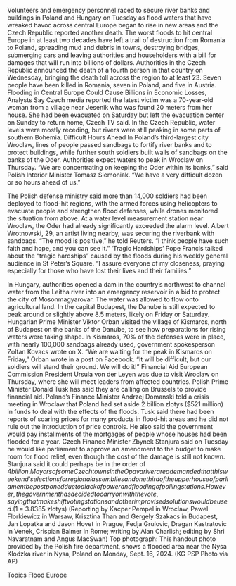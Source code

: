 Volunteers and emergency personnel raced to secure river banks and buildings in Poland and Hungary on Tuesday as flood waters that have wreaked havoc across central Europe began to rise in new areas and the Czech Republic reported another death.
The worst floods to hit central Europe in at least two decades have left a trail of destruction from Romania to Poland, spreading mud and debris in towns, destroying bridges, submerging cars and leaving authorities and householders with a bill for damages that will run into billions of dollars.
Authorities in the Czech Republic announced the death of a fourth person in that country on Wednesday, bringing the death toll across the region to at least 23. Seven people have been killed in Romania, seven in Poland, and five in Austria.
Flooding in Central Europe Could Cause Billions in Economic Losses, Analysts Say
Czech media reported the latest victim was a 70-year-old woman from a village near Jesenik who was found 20 meters from her house. She had been evacuated on Saturday but left the evacuation center on Sunday to return home, Czech TV said.
In the Czech Republic, water levels were mostly receding, but rivers were still peaking in some parts of southern Bohemia.
Difficult Hours Ahead
In Poland’s third-largest city Wroclaw, lines of people passed sandbags to fortify river banks and to protect buildings, while further south soldiers built walls of sandbags on the banks of the Oder.
Authorities expect waters to peak in Wroclaw on Thursday.
“We are concentrating on keeping the Oder within its banks,” said Polish Interior Minister Tomasz Siemoniak. “We have a very difficult dozen or so hours ahead of us.”

The Polish defense ministry said more than 14,000 soldiers had been deployed to flood-hit regions, with the armed forces using helicopters to evacuate people and strengthen flood defenses, while drones monitored the situation from above.
At a water level measurement station near Wroclaw, the Oder had already significantly exceeded the alarm level.
Albert Wrotnowski, 29, an artist living nearby, was securing the riverbank with sandbags.
“The mood is positive,” he told Reuters. “I think people have such faith and hope, and you can see it.”
‘Tragic Hardships’
Pope Francis talked about the “tragic hardships” caused by the floods during his weekly general audience in St Peter’s Square.
“I assure everyone of my closeness, praying especially for those who have lost their lives and their families.”





In Hungary, authorities opened a dam in the country’s northwest to channel water from the Leitha river into an emergency reservoir in a bid to protect the city of Mosonmagyarovar.
The water was allowed to flow onto agricultural land.
In the capital Budapest, the Danube is still expected to peak around or slightly above 8.5 meters, likely on Friday or Saturday.
Hungarian Prime Minister Viktor Orban visited the village of Kismaros, north of Budapest on the banks of the Danube, to see how preparations for rising waters were taking shape.
In Kismaros, 70% of the defenses were in place, with nearly 100,000 sandbags already used, government spokesperson Zoltan Kovacs wrote on X.
“We are waiting for the peak in Kismaros on Friday,” Orban wrote in a post on Facebook. “It will be difficult, but our soldiers will stand their ground. We will do it!”
Financial Aid
European Commission President Ursula von der Leyen was due to visit Wroclaw on Thursday, where she will meet leaders from affected countries. Polish Prime Minister Donald Tusk has said they are calling on Brussels to provide financial aid.
Poland’s Finance Minister Andrzej Domanski told a crisis meeting in Wroclaw that Poland had set aside 2 billion zlotys ($521 million) in funds to deal with the effects of the floods.
Tusk said there had been reports of soaring prices for many products in flood-hit areas and he did not rule out the introduction of price controls.
He also said the government would pay installments of the mortgages of people whose houses had been flooded for a year.
Czech Finance Minister Zbynek Stanjura said on Tuesday he would like parliament to approve an amendment to the budget to make room for flood relief, even though the cost of the damage is still not known. Stanjura said it could perhaps be in the order of $4 billion.
Mayors of some Czech towns in the Opava river area demanded that this weekend’s elections for regional assemblies and one third of the upper house of parliament be postponed due to a lack of power and flooding of polling stations.
However, the government has decided to carry on with the vote, saying that makeshift voting stations and other improvised solutions would be used.
($1 = 3.8385 zlotys)
(Reporting by Kacper Pempel in Wroclaw, Pawel Florkiewicz in Warsaw, Krisztina Than and Gergely Szakacs in Budapest, Jan Lopatka and Jason Hovet in Prague, Fedja Grulovic, Dragan Kastratovic in Venek, Crispian Balmer in Rome; writing by Alan Charlish; editing by Shri Navaratnam and Angus MacSwan)
Top photograph: This handout photo provided by the Polish fire department, shows a flooded area near the Nysa Klodzka river in Nysa, Poland on Monday, Sept. 16, 2024. (KG PSP Photo via AP)

Topics
Flood
Europe
